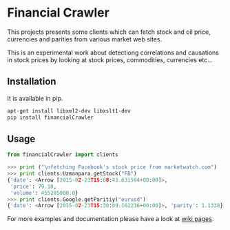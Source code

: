 # Financial Crawler
This projects presents some clients which can fetch stock and oil price, currencies and parities from various market web sites.

This is an experimental work about detectiong correlations and causations in stock prices by looking at stock prices, commodities, currencies etc...

## Installation
It is available in pip.
```bash
apt-get install libxml2-dev libxslt1-dev
pip install financialCrawler
```

## Usage
```python
from financialCrawler import clients

>>> print ("\nfetching Facebook's stock price from marketwatch.com")
>>> print clients.Uzmanpara.getStock("FB")
{'date': <Arrow [2015-02-23T15:08:43.631594+00:00]>,
 'price': 79.18,
 'volume': 455285000.0}
>>> print clients.Google.getParitiy("eurusd")
{'date': <Arrow [2015-02-23T15:30:09.162236+00:00]>, 'parity': 1.1338}
```

For more examples and documentation please have a look at [wiki pages](https://github.com/muatik/financial-crawler/wiki).